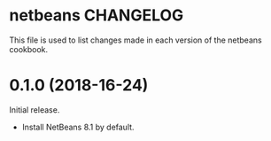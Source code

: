 # netbeans CHANGELOG

This file is used to list changes made in each version of the netbeans cookbook.

# 0.1.0 (2018-16-24)

Initial release.

 - Install NetBeans 8.1 by default.
